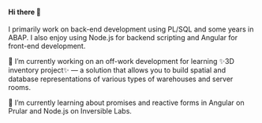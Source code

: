 #### Hi there 👋

I primarily work on back-end development using PL/SQL and some years in ABAP. I also enjoy using Node.js for backend scripting and Angular for front-end development.

🔭 I’m currently working on an off-work development for learning ✨3D inventory project✨ — a solution that allows you to build spatial and database representations of various types of warehouses and server rooms. 

🌱 I’m currently learning about promises and reactive forms in Angular on Prular and Node.js on Inversible Labs.

<!--
**karol-preiskorn/karol-preiskorn** is a ✨ _special_ ✨ repository because its `README.md` (this file) appears on your GitHub profile.

Here are some ideas to get you started:

- 🔭 I’m currently working on ...
- 🌱 I’m currently learning ...
- 👯 I’m looking to collaborate on ...
- 🤔 I’m looking for help with ...
- 💬 Ask me about ...
- 📫 How to reach me: ...
- 😄 Pronouns: ...
- ⚡ Fun fact: ...
-->
